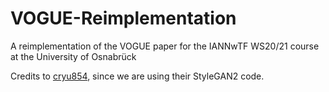 # VOGUE-Reimplementation
A reimplementation of the VOGUE paper for the IANNwTF WS20/21 course at the University of Osnabrück

Credits to [cryu854](https://github.com/cryu854/StyleGAN2), since we are using their StyleGAN2 code.
